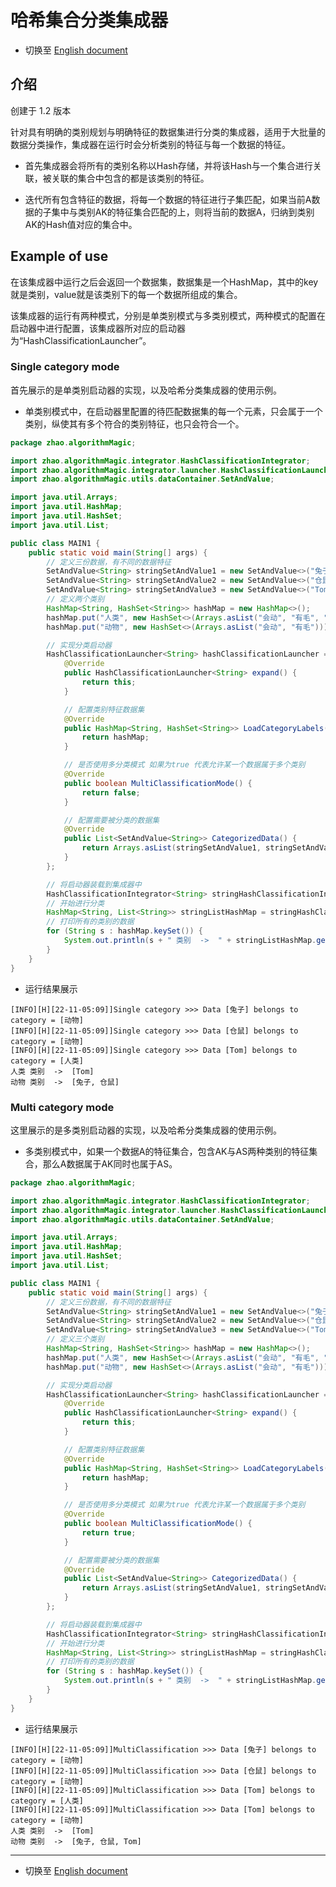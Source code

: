 # 哈希集合分类集成器

- 切换至 [English document](https://github.com/BeardedManZhao/algorithmStar/blob/main/KnowledgeDocument/Hash%20Classification%20Launcher.md)

## 介绍

创建于 1.2 版本

针对具有明确的类别规划与明确特征的数据集进行分类的集成器，适用于大批量的数据分类操作，集成器在运行时会分析类别的特征与每一个数据的特征。

- 首先集成器会将所有的类别名称以Hash存储，并将该Hash与一个集合进行关联，被关联的集合中包含的都是该类别的特征。

- 迭代所有包含特征的数据，将每一个数据的特征进行子集匹配，如果当前A数据的子集中与类别AK的特征集合匹配的上，则将当前的数据A，归纳到类别AK的Hash值对应的集合中。

## Example of use

在该集成器中运行之后会返回一个数据集，数据集是一个HashMap，其中的key就是类别，value就是该类别下的每一个数据所组成的集合。

该集成器的运行有两种模式，分别是单类别模式与多类别模式，两种模式的配置在启动器中进行配置，该集成器所对应的启动器为“HashClassificationLauncher”。

### Single category mode

首先展示的是单类别启动器的实现，以及哈希分类集成器的使用示例。

- 单类别模式中，在启动器里配置的待匹配数据集的每一个元素，只会属于一个类别，纵使其有多个符合的类别特征，也只会符合一个。

```java
package zhao.algorithmMagic;

import zhao.algorithmMagic.integrator.HashClassificationIntegrator;
import zhao.algorithmMagic.integrator.launcher.HashClassificationLauncher;
import zhao.algorithmMagic.utils.dataContainer.SetAndValue;

import java.util.Arrays;
import java.util.HashMap;
import java.util.HashSet;
import java.util.List;

public class MAIN1 {
    public static void main(String[] args) {
        // 定义三份数据，有不同的数据特征
        SetAndValue<String> stringSetAndValue1 = new SetAndValue<>("兔子", "会动", "有毛");
        SetAndValue<String> stringSetAndValue2 = new SetAndValue<>("仓鼠", "会动", "有毛");
        SetAndValue<String> stringSetAndValue3 = new SetAndValue<>("Tom", "会动", "有毛", "会玩手机");
        // 定义两个类别
        HashMap<String, HashSet<String>> hashMap = new HashMap<>();
        hashMap.put("人类", new HashSet<>(Arrays.asList("会动", "有毛", "会玩手机")));
        hashMap.put("动物", new HashSet<>(Arrays.asList("会动", "有毛")));

        // 实现分类启动器
        HashClassificationLauncher<String> hashClassificationLauncher = new HashClassificationLauncher<String>() {
            @Override
            public HashClassificationLauncher<String> expand() {
                return this;
            }

            // 配置类别特征数据集
            @Override
            public HashMap<String, HashSet<String>> LoadCategoryLabels() {
                return hashMap;
            }

            // 是否使用多分类模式 如果为true 代表允许某一个数据属于多个类别
            @Override
            public boolean MultiClassificationMode() {
                return false;
            }

            // 配置需要被分类的数据集
            @Override
            public List<SetAndValue<String>> CategorizedData() {
                return Arrays.asList(stringSetAndValue1, stringSetAndValue2, stringSetAndValue3);
            }
        };

        // 将启动器装载到集成器中
        HashClassificationIntegrator<String> stringHashClassificationIntegrator = new HashClassificationIntegrator<>("H", hashClassificationLauncher);
        // 开始进行分类
        HashMap<String, List<String>> stringListHashMap = stringHashClassificationIntegrator.runAndReturnValueSet();
        // 打印所有的类别的数据
        for (String s : hashMap.keySet()) {
            System.out.println(s + " 类别  ->  " + stringListHashMap.get(s));
        }
    }
}
```

- 运行结果展示

```
[INFO][H][22-11-05:09]]Single category >>> Data [兔子] belongs to category = [动物]
[INFO][H][22-11-05:09]]Single category >>> Data [仓鼠] belongs to category = [动物]
[INFO][H][22-11-05:09]]Single category >>> Data [Tom] belongs to category = [人类]
人类 类别  ->  [Tom]
动物 类别  ->  [兔子, 仓鼠]
```

### Multi category mode

这里展示的是多类别启动器的实现，以及哈希分类集成器的使用示例。

- 多类别模式中，如果一个数据A的特征集合，包含AK与AS两种类别的特征集合，那么A数据属于AK同时也属于AS。

```java
package zhao.algorithmMagic;

import zhao.algorithmMagic.integrator.HashClassificationIntegrator;
import zhao.algorithmMagic.integrator.launcher.HashClassificationLauncher;
import zhao.algorithmMagic.utils.dataContainer.SetAndValue;

import java.util.Arrays;
import java.util.HashMap;
import java.util.HashSet;
import java.util.List;

public class MAIN1 {
    public static void main(String[] args) {
        // 定义三份数据，有不同的数据特征
        SetAndValue<String> stringSetAndValue1 = new SetAndValue<>("兔子", "会动", "有毛");
        SetAndValue<String> stringSetAndValue2 = new SetAndValue<>("仓鼠", "会动", "有毛");
        SetAndValue<String> stringSetAndValue3 = new SetAndValue<>("Tom", "会动", "有毛", "会玩手机");
        // 定义三个类别
        HashMap<String, HashSet<String>> hashMap = new HashMap<>();
        hashMap.put("人类", new HashSet<>(Arrays.asList("会动", "有毛", "会玩手机")));
        hashMap.put("动物", new HashSet<>(Arrays.asList("会动", "有毛")));

        // 实现分类启动器
        HashClassificationLauncher<String> hashClassificationLauncher = new HashClassificationLauncher<String>() {
            @Override
            public HashClassificationLauncher<String> expand() {
                return this;
            }

            // 配置类别特征数据集
            @Override
            public HashMap<String, HashSet<String>> LoadCategoryLabels() {
                return hashMap;
            }

            // 是否使用多分类模式 如果为true 代表允许某一个数据属于多个类别
            @Override
            public boolean MultiClassificationMode() {
                return true;
            }

            // 配置需要被分类的数据集
            @Override
            public List<SetAndValue<String>> CategorizedData() {
                return Arrays.asList(stringSetAndValue1, stringSetAndValue2, stringSetAndValue3);
            }
        };

        // 将启动器装载到集成器中
        HashClassificationIntegrator<String> stringHashClassificationIntegrator = new HashClassificationIntegrator<>("H", hashClassificationLauncher);
        // 开始进行分类
        HashMap<String, List<String>> stringListHashMap = stringHashClassificationIntegrator.runAndReturnValueSet();
        // 打印所有的类别的数据
        for (String s : hashMap.keySet()) {
            System.out.println(s + " 类别  ->  " + stringListHashMap.get(s));
        }
    }
}
```

- 运行结果展示

```
[INFO][H][22-11-05:09]]MultiClassification >>> Data [兔子] belongs to category = [动物]
[INFO][H][22-11-05:09]]MultiClassification >>> Data [仓鼠] belongs to category = [动物]
[INFO][H][22-11-05:09]]MultiClassification >>> Data [Tom] belongs to category = [人类]
[INFO][H][22-11-05:09]]MultiClassification >>> Data [Tom] belongs to category = [动物]
人类 类别  ->  [Tom]
动物 类别  ->  [兔子, 仓鼠, Tom]
```

<hr>

- 切换至 [English document](https://github.com/BeardedManZhao/algorithmStar/blob/main/KnowledgeDocument/Hash%20Classification%20Launcher.md)